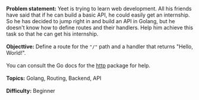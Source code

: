 **Problem statement:** Yeet is trying to learn web development. All his friends have said that if he can build a basic API, he could easily get an internship. So he has decided to jump right in and build an API in Golang, but he doesn't know how to define routes and their handlers. Help him achieve this task so that he can get his internship.
<br><br>
**Objecttive:** Define a route for the `"/"` path and a handler that returns "Hello, World!".
<br><br>
You can consult the Go docs for the [http](https://golang.org/pkg/net/http/) package for help.
<br><br>
**Topics:** Golang, Routing, Backend, API
<br><br>
**Difficulty:** Beginner

